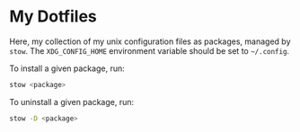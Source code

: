 # My Dotfiles

Here, my collection of my unix configuration files as packages, managed by `stow`. The `XDG_CONFIG_HOME` environment variable should be set to `~/.config`.

To install a given package, run:

```sh
stow <package>
```

To uninstall a given package, run:

```sh
stow -D <package>
```
